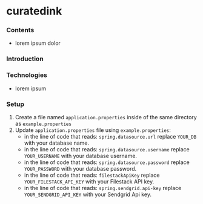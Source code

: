 # curatedink

### Contents
- lorem ipsum dolor

### Introduction

### Technologies
- lorem ipsum

### Setup
1. Create a file named ```application.properties``` inside of the same directory as ```example.properties```
2. Update ```application.properties``` file using ```example.properties```:
    - in the line of code that reads: ```spring.datasource.url``` replace ```YOUR_DB``` with your database name.
    - in the line of code that reads: ```spring.datasource.username``` replace ```YOUR_USERNAME``` with your database username.
    - in the line of code that reads: ```spring.datasource.password``` replace ```YOUR_PASSWORD``` with your database password.
    - in the line of code that reads: ```filestackApiKey``` replace ```YOUR_FILESTACK_API_KEY``` with your Filestack API key.
    - in the line of code that reads: ```spring.sendgrid.api-key``` replace ```YOUR_SENDGRID_API_KEY``` with your Sendgrid Api key.
